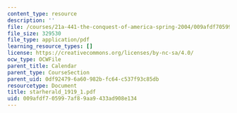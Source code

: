 ```yaml
---
content_type: resource
description: ''
file: /courses/21a-441-the-conquest-of-america-spring-2004/009afdf705997af89aa9433ad908e134_starherald_1919_1.pdf
file_size: 329530
file_type: application/pdf
learning_resource_types: []
license: https://creativecommons.org/licenses/by-nc-sa/4.0/
ocw_type: OCWFile
parent_title: Calendar
parent_type: CourseSection
parent_uid: 0df92479-6a60-982b-fc64-c537f93c85db
resourcetype: Document
title: starherald_1919_1.pdf
uid: 009afdf7-0599-7af8-9aa9-433ad908e134
---
```

